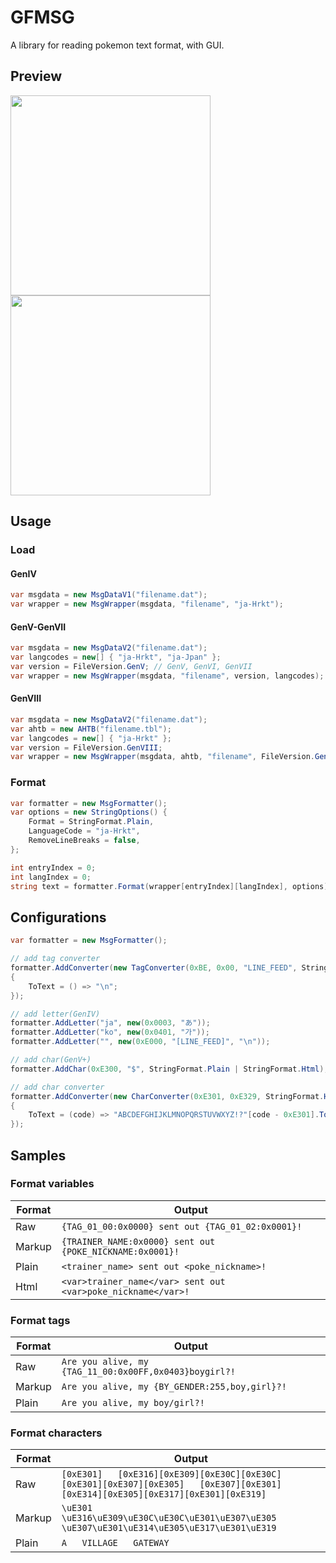 # GFMSG
A library for reading pokemon text format, with GUI.

## Preview
<img src="https://user-images.githubusercontent.com/38492315/156877251-9bea6cbf-b5a6-429f-9f49-7b85144d5d5c.png" width="320px" />
<img src="https://user-images.githubusercontent.com/38492315/156161325-31ab49fe-8bd6-4b03-a642-7aa364ebec4c.png" width="320px" />

## Usage
### Load
#### GenIV
``` csharp
var msgdata = new MsgDataV1("filename.dat");
var wrapper = new MsgWrapper(msgdata, "filename", "ja-Hrkt");
```

#### GenV-GenVII
``` csharp
var msgdata = new MsgDataV2("filename.dat");
var langcodes = new[] { "ja-Hrkt", "ja-Jpan" };
var version = FileVersion.GenV; // GenV, GenVI, GenVII
var wrapper = new MsgWrapper(msgdata, "filename", version, langcodes);
```

#### GenVIII
``` csharp
var msgdata = new MsgDataV2("filename.dat");
var ahtb = new AHTB("filename.tbl");
var langcodes = new[] { "ja-Hrkt" };
var version = FileVersion.GenVIII;
var wrapper = new MsgWrapper(msgdata, ahtb, "filename", FileVersion.GenVIII, langcodes);
```

### Format
``` csharp
var formatter = new MsgFormatter();
var options = new StringOptions() {
    Format = StringFormat.Plain,
    LanguageCode = "ja-Hrkt",
    RemoveLineBreaks = false,
};

int entryIndex = 0;
int langIndex = 0;
string text = formatter.Format(wrapper[entryIndex][langIndex], options);
```

## Configurations
``` csharp
var formatter = new MsgFormatter();

// add tag converter
formatter.AddConverter(new TagConverter(0xBE, 0x00, "LINE_FEED", StringFormat.Plain | StringFormat.Html)
{
    ToText = () => "\n";
});

// add letter(GenIV)
formatter.AddLetter("ja", new(0x0003, "あ"));
formatter.AddLetter("ko", new(0x0401, "가"));
formatter.AddLetter("", new(0xE000, "[LINE_FEED]", "\n"));

// add char(GenV+)
formatter.AddChar(0xE300, "$", StringFormat.Plain | StringFormat.Html);

// add char converter
formatter.AddConverter(new CharConverter(0xE301, 0xE329, StringFormat.Html | StringFormat.Plain)
{
    ToText = (code) => "ABCDEFGHIJKLMNOPQRSTUVWXYZ!?"[code - 0xE301].ToString(),
});
```

## Samples
### Format variables
| Format | Output |
| ---- | ---- |
| Raw | `{TAG_01_00:0x0000} sent out {TAG_01_02:0x0001}!` |
| Markup | `{TRAINER_NAME:0x0000} sent out {POKE_NICKNAME:0x0001}!` |
| Plain | `<trainer_name> sent out <poke_nickname>!` |
| Html | `<var>trainer_name</var> sent out <var>poke_nickname</var>!` |

### Format tags
| Format | Output |
| ----  | ---- |
| Raw | `Are you alive, my {TAG_11_00:0x00FF,0x0403}boygirl?!` |
| Markup | `Are you alive, my {BY_GENDER:255,boy,girl}?!` |
| Plain | `Are you alive, my boy/girl?!` |

### Format characters
| Format | Output |
| ---- | ---- |
| Raw | `[0xE301]   [0xE316][0xE309][0xE30C][0xE30C][0xE301][0xE307][0xE305]   [0xE307][0xE301][0xE314][0xE305][0xE317][0xE301][0xE319]` |
| Markup | `\uE301   \uE316\uE309\uE30C\uE30C\uE301\uE307\uE305   \uE307\uE301\uE314\uE305\uE317\uE301\uE319` |
| Plain | `A   VILLAGE   GATEWAY` |
